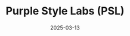 ---  
layout: startup_page  
title: "Purple Style Labs (PSL)"  
id: "purplestylelabs.com"  
permalink: "/purplestylelabspslpurplestylelabs.com03132025/"  
website: "http://purplestylelabs.com/"  
funding_round: "Series E"  
funding_amount: "$40M"  
investors: "SageOne Flagship Growth OE Fund, Alchemy Long Term Ventures Fund, Bajaj Holdings and Investment, Minerva Ventures Fund, S Four Capital, Sopariwala Exports, Kemfin Family Office, Cordelia Family Trust, Weikfield Family Office, Salil Taneja Family Office, PKM Capital (Mehta Family Office), Satyen Kanoria, Ritesh Kamani, Singularity Growth Opportunities Fund I, Neelesh Bhatnagar, Pidilite Family Office, Signet Family Office, Rupa Family Office, Kiran Gems Family Office, Utpal Sheth, Rahul Garg, Rahul Kayan, Utsav Mitra, Mukesh Sawlani, Vineet Gautam, Atul Gupta"  
about: "Purple Style Labs (PSL) is an omnichannel luxury fashion platform specializing in Indian designer wear. It operates two multi-designer platforms, Pernia's Pop-Up Shop and The Stylist, and aims to expand its presence domestically and internationally."  
markets: "Luxury Fashion, Omnichannel Retail"  
hq: "Mumbai, Maharashtra, India"  
founded_year: "2015"  
linkedin: "https://in.linkedin.com/company/purple-style-labs"  
twitter: ""  
instagram: ""  
facebook: ""  
crunchbase: "https://www.crunchbase.com/organization/purple-style-labs?utm_source=linkedin&utm_medium=referral&utm_campaign=linkedin_companies&utm_content=profile_cta_anon&trk=funding_crunchbase"  
pitchbook: ""  

date_display: "13-Mar-2025"  
date: "2025-03-13"

# SEO Optimization  
meta_title: "Purple Style Labs (PSL) - Series E Funding ($40M)"  
meta_description: "Purple Style Labs (PSL), Purple Style Labs (PSL) is an omnichannel luxury fashion platform specializing in Indian designer wear. It operates two multi-designer platforms, Pern..."  
meta_keywords: "Purple Style Labs (PSL), Luxury Fashion, Omnichannel Retail, Series E funding"  
canonical_url: "https://startup.projectstartups.com/purplestylelabspslpurplestylelabs.com03132025/"  
---